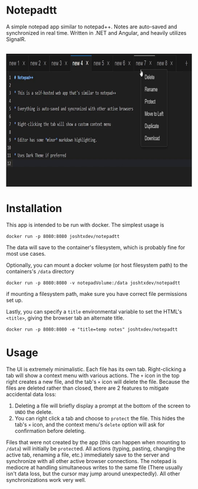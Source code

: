 # Notepadtt

A simple notepad app similar to notepad++. Notes are auto-saved and synchronized in real time. Written in .NET and Angular, and heavily utilizes SignalR. 

<p align="center">
  <br>
    <img src="UI/screenshot.png" height="360"/>
  <br>
</p>

# Installation

This app is intended to be run with docker. The simplest usage is
```
docker run -p 8080:8080 joshtxdev/notepadtt
```
The data will save to the container's filesystem, which is probably fine for most use cases. 

Optionally, you can mount a docker volume (or host filesystem path) to the containers's `/data` directory
```
docker run -p 8080:8080 -v notepadVolume:/data joshtxdev/notepadtt
```
if mounting a filesystem path, make sure you have correct file permissions set up. 

Lastly, you can specify a `title` environmental variable to set the HTML's `<title>`, giving the browser tab an alternate title.  
```
docker run -p 8080:8080 -e "title=temp notes" joshtxdev/notepadtt
```

# Usage

The UI is extremely minimalistic. Each file has its own tab. Right-clicking a tab will show a context menu with various actions. The `+` icon in the top right creates a new file, and the tab's `×` icon will delete the file. Because the files are deleted rather than closed, there are 2 features to mitigate accidental data loss:

1. Deleting a file will briefly display a prompt at the bottom of the screen to `UNDO` the delete.
2. You can right click a tab and choose to `protect` the file. This hides the tab's `×` icon, and the context menu's `delete` option will ask for confirmation before deleting. 

Files that were not created by the app (this can happen when mounting to `/data`) will initially be `protect`ed.
All actions (typing, pasting, changing the active tab, renaming a file, etc.) immediately save to the server and synchronize with all other active browser connections. The notepad is mediocre at handling simultaneous writes to the same file (There usually isn't data loss, but the cursor may jump around unexpectedly). All other synchronizations work very well. 


